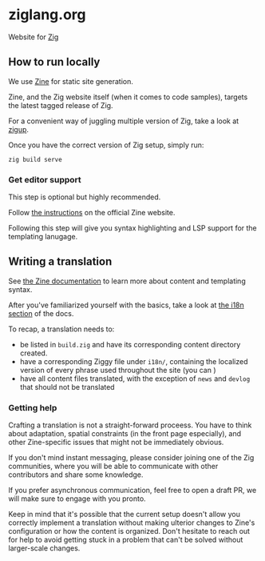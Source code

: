 # ziglang.org

Website for [Zig](https://github.com/ziglang/zig)

## How to run locally
We use [Zine](https://zine-ssg.io) for static site generation.

Zine, and the Zig website itself (when it comes to code samples), targets the latest tagged release of Zig. 

For a convenient way of juggling multiple version of Zig, take a look at [zigup](https://github.com/marler8997/zigup).

Once you have the correct version of Zig setup, simply run:

```
zig build serve
```

### Get editor support
This step is optional but highly recommended.

Follow [the instructions](https://zine-ssg.io/docs/editors/) on the official Zine website.

Following this step will give you syntax highlighting and LSP support for the templating lanugage.

## Writing a translation

See [the Zine documentation](https://zine-ssg.io/docs/) to learn more about content and templating syntax.

After you've familiarized yourself with the basics, take a look at [the i18n section](https://zine-ssg.io/docs/i18n/) of the docs.

To recap, a translation needs to:

- be listed in `build.zig` and have its corresponding content directory created.
- have a corresponding Ziggy file under `i18n/`, containing the localized version of every phrase used throughout the site (you can )
- have all content files translated, with the exception of `news` and `devlog` that should not be translated

### Getting help

Crafting a translation is not a straight-forward proceess. You have to think about adaptation, spatial constraints (in the front page especially), and other Zine-specific issues that might not be immediately obvious.

If you don't mind instant messaging, please consider joining one of the Zig communities, where you will be able to communicate with other contributors and share some knowledge.

If you prefer asynchronous communication, feel free to open a draft PR, we will make sure to engage with you pronto.

Keep in mind that it's possible that the current setup doesn't allow you correctly implement a translation without making ulterior changes to Zine's configuration or how the content is organized. Don't hesitate to reach out for help to avoid getting stuck in a problem that can't be solved without larger-scale changes.

